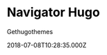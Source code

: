 ---
title: Navigator Hugo
github: https://github.com/gethugothemes/navigator-hugo/
demo: https://demo.gethugothemes.com/navigator/site/
author: Gethugothemes
ssg:
  - Hugo
cms:
  - Markdown
css:
  - Bootstrap
category:
  - Portfolio
date: 2018-07-08T10:28:35.000Z
description: Navigator Template Hugo Version by themefisher0
publish_date: '2018-07-08T10:28:35Z'
update_date: '2022-06-01T05:22:40Z'
github_star: 135
github_fork: 139
draft: false
---